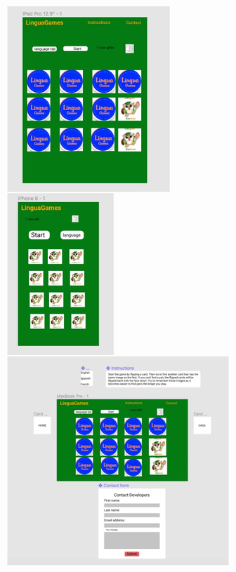 ![](assets/wireframes/Ipad.jpeg)
![](assets/wireframes/Iphone.jpeg)
![](assets/wireframes/desktop.jpeg)


